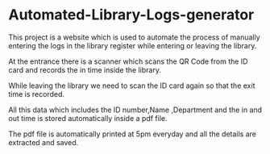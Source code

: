 # Automated-Library-Logs-generator

This project is a website which is used to automate the process of manually entering the logs in the library register while entering or leaving the library.

At the entrance there is a scanner which scans the QR Code from the ID card and records the in time inside the library.

While leaving the library we need to scan the ID card again so that the exit time is recorded.

All this data which includes the ID number,Name ,Department and the in and out time is stored automatically inside a pdf file.

The pdf file is automatically printed at 5pm everyday and all the details are extracted and saved.
